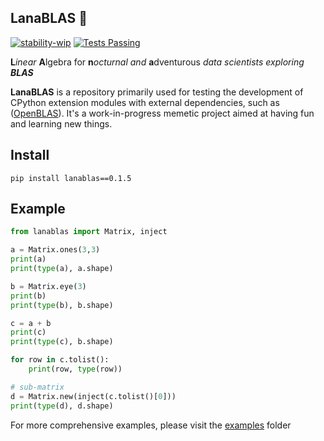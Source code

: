 ## LanaBLAS 🐑

[![stability-wip](https://img.shields.io/badge/stability-wip-lightgrey.svg)](https://github.com/mkenney/software-guides/blob/master/STABILITY-BADGES.md#work-in-progress) [![Tests Passing](https://img.shields.io/badge/tests-passing-brightgreen.svg)](https://github.com/your-repo)




**L***inear* **A**lgebra for **n***octurnal* *and* **a**dventurous *data scientists exploring **BLAS***


**LanaBLAS** is a repository primarily used for testing the development of CPython extension modules with external dependencies, such as ([OpenBLAS](https://github.com/xianyi/OpenBLAS)). It's a work-in-progress memetic project aimed at having fun and learning new things.


## Install 

```console
pip install lanablas==0.1.5
```

## Example 

```python
from lanablas import Matrix, inject

a = Matrix.ones(3,3)
print(a)
print(type(a), a.shape)

b = Matrix.eye(3)
print(b)
print(type(b), b.shape)

c = a + b
print(c)
print(type(c), b.shape)

for row in c.tolist():
    print(row, type(row))

# sub-matrix
d = Matrix.new(inject(c.tolist()[0]))
print(type(d), d.shape)
```

For more comprehensive examples, please visit the [examples](https://github.com/marcosalvalaggio/lana-blas/tree/main/examples) folder

